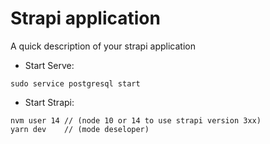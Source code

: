 # Strapi application

A quick description of your strapi application

- Start Serve:
```
sudo service postgresql start
```
- Start Strapi:
```
nvm user 14 // (node 10 or 14 to use strapi version 3xx)
yarn dev    // (mode deseloper)
